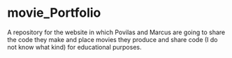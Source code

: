 # movie_Portfolio

A repository for the website in which Povilas and Marcus are going to share the code they make and place movies they produce and share code (I do not know what kind) for educational purposes.
